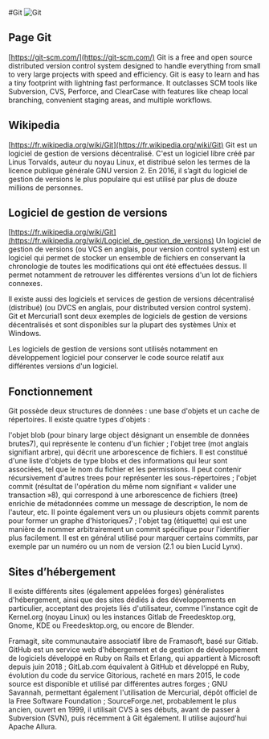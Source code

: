 #Git
![Git](https://git-scm.com/images/logo@2x.png|caption=Git)

## Page Git 

[https://git-scm.com/](https://git-scm.com/)
Git is a free and open source distributed version control system designed to handle everything from small to very large projects with speed and efficiency.
Git is easy to learn and has a tiny footprint with lightning fast performance. It outclasses SCM tools like Subversion, CVS, Perforce, and ClearCase with features like cheap local branching, convenient staging areas, and multiple workflows. 

## Wikipedia
[https://fr.wikipedia.org/wiki/Git](https://fr.wikipedia.org/wiki/Git)
Git est un logiciel de gestion de versions décentralisé. C'est un logiciel libre créé par Linus Torvalds, auteur du noyau Linux, et distribué selon les termes de la licence publique générale GNU version 2. En 2016, il s’agit du logiciel de gestion de versions le plus populaire qui est utilisé par plus de douze millions de personnes. 


## Logiciel de gestion de versions
[https://fr.wikipedia.org/wiki/Git](https://fr.wikipedia.org/wiki/Logiciel_de_gestion_de_versions)
Un logiciel de gestion de versions (ou VCS en anglais, pour version control system) est un logiciel qui permet de stocker un ensemble de fichiers en conservant la chronologie de toutes les modifications qui ont été effectuées dessus. Il permet notamment de retrouver les différentes versions d'un lot de fichiers connexes.

Il existe aussi des logiciels et services de gestion de versions décentralisé (distribué) (ou DVCS en anglais, pour distributed version control system). Git et Mercurial1 sont deux exemples de logiciels de gestion de versions décentralisés et sont disponibles sur la plupart des systèmes Unix et Windows.

Les logiciels de gestion de versions sont utilisés notamment en développement logiciel pour conserver le code source relatif aux différentes versions d'un logiciel. 

## Fonctionnement

Git possède deux structures de données : une base d'objets et un cache de répertoires. Il existe quatre types d'objets :

l'objet blob (pour binary large object désignant un ensemble de données brutes7), qui représente le contenu d'un fichier ;
l'objet tree (mot anglais signifiant arbre), qui décrit une arborescence de fichiers. Il est constitué d'une liste d'objets de type blobs et des informations qui leur sont associées, tel que le nom du fichier et les permissions. Il peut contenir récursivement d'autres trees pour représenter les sous-répertoires ;
l'objet commit (résultat de l'opération du même nom signifiant « valider une transaction »8), qui correspond à une arborescence de fichiers (tree) enrichie de métadonnées comme un message de description, le nom de l'auteur, etc. Il pointe également vers un ou plusieurs objets commit parents pour former un graphe d'historiques7 ;
l'objet tag (étiquette) qui est une manière de nommer arbitrairement un commit spécifique pour l'identifier plus facilement. Il est en général utilisé pour marquer certains commits, par exemple par un numéro ou un nom de version (2.1 ou bien Lucid Lynx).


## Sites d’hébergement

Il existe différents sites (également appelées forges) généralistes d'hébergement, ainsi que des sites dédiés à des développements en particulier, acceptant des projets liés d'utilisateur, comme l'instance cgit de Kernel.org (noyau Linux) ou les instances Gitlab de Freedesktop.org, Gnome, KDE ou Freedesktop.org, ou encore de Blender.

Framagit, site communautaire associatif libre de Framasoft, basé sur Gitlab.
GitHub est un service web d'hébergement et de gestion de développement de logiciels développé en Ruby on Rails et Erlang, qui appartient à Microsoft depuis juin 2018 ;
GitLab.com équivalent à GitHub et développé en Ruby, évolution du code du service Gitorious, racheté en mars 2015, le code source est disponible et utilisé par différentes autres forges ;
GNU Savannah, permettant également l'utilisation de Mercurial, dépôt officiel de la Free Software Foundation ;
SourceForge.net, probablement le plus ancien, ouvert en 1999, il utilisait CVS à ses débuts, avant de passer à Subversion (SVN), puis récemment à Git également. Il utilise aujourd'hui Apache Allura.




